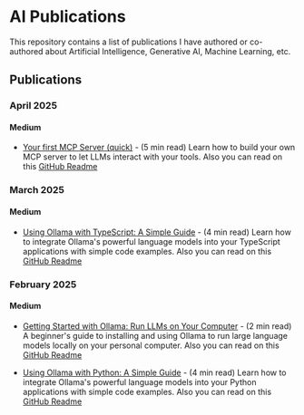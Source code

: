 # AI Publications

This repository contains a list of publications I have authored or co-authored about Artificial Intelligence, Generative AI, Machine Learning, etc.

## Publications

### April 2025

#### Medium

- <a href="https://medium.com/@jonigl/your-first-mcp-server-quick-5dc955a5f364" target="_blank">Your first MCP Server (quick)</a> - (5 min read) Learn how to build your own MCP server to let LLMs interact with your tools. Also you can read on this [GitHub Readme](medium/2025/04/Your%20first%20MCP%20Server (quick)/README.md)

### March 2025

#### Medium

- <a href="https://medium.com/@jonigl/using-ollama-with-typescript-a-simple-guide-20f5e8d3827c" target="_blank">Using Ollama with TypeScript: A Simple Guide</a> - (4 min read) Learn how to integrate Ollama's powerful language models into your TypeScript applications with simple code examples. Also you can read on this [GitHub Readme](medium/2025/03/Using%20Ollama%20with%20TypeScript%20-%20A%20Simple%20Guide/README.md)

### February 2025

#### Medium

- <a href="https://medium.com/@jonigl/getting-started-with-ollama-run-llms-on-your-computer-915ba084918c" target="_blank">Getting Started with Ollama: Run LLMs on Your Computer</a> - (2 min read) A beginner's guide to installing and using Ollama to run large language models locally on your personal computer. Also you can read on this [GitHub Readme](medium/2025/02/Getting%20Started%20with%20Ollama%20-%20Run%20LLMs%20on%20Your%20Computer/README.md)

- <a href="https://medium.com/@jonigl/using-ollama-with-python-a-simple-guide-0752369e1e55" target="_blank">Using Ollama with Python: A Simple Guide</a> - (4 min read) Learn how to integrate Ollama's powerful language models into your Python applications with simple code examples. Also you can read on this [GitHub Readme](medium/2025/02/Using%20Ollama%20with%20Python%20-%20A%20Simple%20Guide/README.md)
